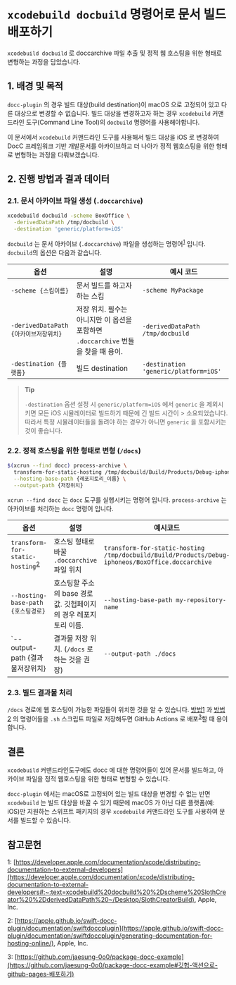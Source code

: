 # `xcodebuild docbuild` 명령어로 문서 빌드 배포하기

`xcodebuild docbuild` 로 doccarchive 파일 추출 및 정적 웹 호스팅을 위한 형태로 변형하는 과정을 담았습니다.

## 1. 배경 및 목적

`docc-plugin` 의 경우 빌드 대상(build destination)이 macOS 으로 고정되어 있고 다른 대상으로 변경할 수 없습니다.
빌드 대상을 변경하고자 하는 경우 `xcodebuild` 커맨드라인 도구(Command Line Tool)의 `docbuild` 명령어를 사용해야합니다.

이 문서에서 `xcodebuild` 커맨드라인 도구를 사용해서 빌드 대상을 iOS 로 변경하여 DocC 프레임워크 기반 개발문서를 아카이브하고 더 나아가 정적 웹호스팅을 위한 형태로 변형하는 과정을 다뤄보겠습니다.

## 2. 진행 방법과 결과 데이터

### 2.1. 문서 아카이브 파일 생성 (`.doccarchive`)

```bash
xcodebuild docbuild -scheme BoxOffice \
  -derivedDataPath /tmp/docbuild \
  -destination 'generic/platform=iOS'
```
`docbuild` 는 문서 아카이브 (`.doccarchive`) 파일을 생성하는 명령어<sup>[1](#footnote_1)</sup> 입니다. `docbuild`의 옵션은 다음과 같습니다.

| 옵션 | 설명 | 예시 코드 |
| --- | --- | --- |
| `-scheme {스킴이름}` |  문서 빌드를 하고자하는 스킴 | `-scheme MyPackage` |
| `-derivedDataPath {아카이브저장위치}` | 저장 위치. 필수는 아니지만 이 옵션을 포함하면 `.doccarchive` 번들을 찾을 때 용이. | `-derivedDataPath /tmp/docbuild` |
| `-destination {플랫폼}` | 빌드 destination | `-destination 'generic/platform=iOS'` |

> **Tip**
>
> `-destination` 옵션 설정 시 `generic/platform=iOS` 에서 `generic` 을 제외시키면 모든 iOS 시뮬레이터로 빌드하기 때문에 긴 빌드 시간이 > 소요되었습니다.  따라서 특정 시뮬레이터들을 돌려야 하는 경우가 아니면 `generic` 을 포함시키는 것이 좋습니다.

### 2.2. 정적 호스팅을 위한 형태로 변형 (`/docs`)

```bash
$(xcrun --find docc) process-archive \
  transform-for-static-hosting /tmp/docbuild/Build/Products/Debug-iphoneos/{타겟이름}.doccarchive \
  --hosting-base-path {레포지토리_이름} \
  --output-path {저장위치}
```

`xcrun --find docc` 는 `docc` 도구를 실행시키는 명령어 입니다. `process-archive` 는 아카이브를 처리하는 `docc` 명령어 입니다.

| 옵션 | 설명 | 예시코드 |
| --- | --- | --- |
| `transform-for-static-hosting`<sup>[2](#footnote_2)</sup> | 호스팅 형태로 바꿀 `.doccarchive` 파일 위치 | `transform-for-static-hosting /tmp/docbuild/Build/Products/Debug-iphoneos/BoxOffice.doccarchive` |
| `--hosting-base-path {호스팅경로}` | 호스팅할 주소의 base 경로 값. 깃헙페이지의 경우 레포지토리 이름. | `--hosting-base-path my-repository-name` |
| `--output-path {결과물저장위치} | 결과물 저장 위치. (`/docs` 로 하는 것을 권장) | `--output-path ./docs` |

### 2.3. 빌드 결과물 처리

`/docs` 경로에 웹 호스팅이 가능한 파일들이 위치한 것을 알 수 있습니다. [방법1](#1-문서-아카이브-파일-생성-doccarchive) 과 [방법2](#2-정적-호스팅을-위한-형태로-변형-docs) 의 명령어들을 `.sh` 스크립트 파일로 저장해두면 GitHub Actions 로 배포<sup>[3](#footnote_3)</sup>할 때 용이합니다.

## 결론

`xcodebuild` 커맨드라인도구에도 docc 에 대한 명령어들이 있어 문서를 빌드하고, 아카이브 파일을 정적 웹호스팅을 위한 형태로 변형할 수 있습니다.

`docc-plugin` 에서는 macOS로 고정되어 있는 빌드 대상을 변경할 수 없는 반면 `xcodebuild` 는 빌드 대상을 바꿀 수 있기 때문에 macOS 가 아닌 다른 플랫폼(예: iOS)만 지원하는 스위프트 패키지의 경우 `xcodebuild` 커맨드라인 도구를 사용하여 문서를 빌드할 수 있습니다.


## 참고문헌

<a name="footnote_1">1</a>: [https://developer.apple.com/documentation/xcode/distributing-documentation-to-external-developers](https://developer.apple.com/documentation/xcode/distributing-documentation-to-external-developers#:~:text=xcodebuild%20docbuild%20%2Dscheme%20SlothCreator%20%2DderivedDataPath%20~/Desktop/SlothCreatorBuild), Apple, Inc.

<a name="footnote_2">2</a>: [https://apple.github.io/swift-docc-plugin/documentation/swiftdoccplugin](https://apple.github.io/swift-docc-plugin/documentation/swiftdoccplugin/generating-documentation-for-hosting-online/), Apple, Inc.

<a name="footnote_3">3</a>: [https://github.com/jaesung-0o0/package-docc-example](https://github.com/jaesung-0o0/package-docc-example#깃헙-액션으로-github-pages-배포하기)
